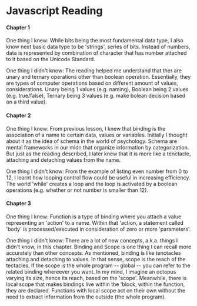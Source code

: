 # Javascript Reading

#### Chapter 1
One thing I knew: 
While bits being the most fundamental data type, I also know next basic data type to be 'strings', series of bits. Instead of numbers, data is represented by combination of character that has number attached to it based on the Unicode Standard.
 
One thing I didn't know:
The reading helped me understand that ther are unary and ternary operations other than boolean operation. Essentially, they are types of computer operations based on different amount of values, considerations. Unary being 1 values (e.g. naming), Boolean being 2 values (e.g. true/false), Ternary being 3 values (e.g. make bolean decision based on a third value). 

#### Chapter 2
One thing I knew:
From previous lesson, I knew that binding is the association of a name to certain data, values or variables. Initially I thought about it as the idea of schema in the world of psychology. Schema are mental frameworks in our midn that organize information by categorization. But just as the reading described, I later knew that it is more like a tenctacle, attaching and detaching values from the name.
  
One thing I didn't know:
From the example of listing even number from 0 to 12, I learnt how looping control flow could be useful in increasing efficiency. The world 'while' creates a loop and the loop is activated by a boolean operations (e.g. whether or not number is smaller than 12).

#### Chapter 3
One thing I knew:
Function is a type of binding where you attach a value representing an 'action' to a name. Within that 'action, a statement called 'body' is processed/executed in consideration of zero or more 'parameters'. 

One thing I didn't know:
There are a lot of new concepts, a.k.a. things I didn't know, in this chapter. Binding and Scope is one thing I can recall more accurately than other concepts. As mentioned, binding is like tenctacles attaching and detaching to values. In that sense, scope is the reach of the tectacles. If the scope is the whole program -- global -- you can refer to the related binding whereever you want. In my mind, I imagine an octopus varying its size, hence its reach, based on the 'scope'. Meanwhile, there is local scope that makes bindings live within the 'block, within the function, they are declared. Functions with local scope act on their own without the need to extract information from the outside (the whole program). 



